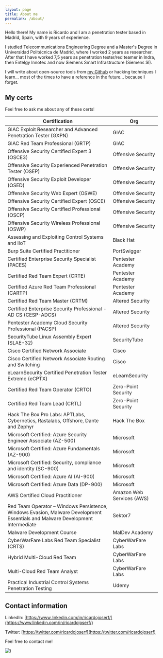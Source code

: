 ```yaml
---
layout: page
title: About me
permalink: /about/
---
```



Hello there! My name is Ricardo and I am a penetration tester based in Madrid, Spain, with 9 years of experience. 

I studied Telecommunications Engineering Degree and a Master's Degree in Universidad Politécnica de Madrid, where I worked 2 years as researcher. After that I have worked 7,5 years as penetration tester/red teamer in Indra, then Entelgy Innotec and now Siemens Smart Infrastructure (Siemens SI).

I will write about open-source tools from [my Github](https://github.com/ricardojoserf) or hacking techniques I learn... most of the times to have a reference in the future... because I forget.

##  My certs

Feel free to ask me about any of these certs!

|  Certification | Org  |
|----------------|------|
| GIAC Exploit Researcher and Advanced Penetration Tester (GXPN) | GIAC | 
| GIAC Red Team Professional (GRTP) | GIAC | 
| Offensive Security Certified Expert 3 (OSCE3) | Offensive Security | 
| Offensive Security Experienced Penetration Tester (OSEP) | Offensive Security | 
| Offensive Security Exploit Developer (OSED) | Offensive Security | 
| Offensive Security Web Expert (OSWE) | Offensive Security | 
| Offensive Security Certified Expert (OSCE) | Offensive Security | 
| Offensive Security Certified Professional (OSCP) | Offensive Security | 
| Offensive Security Wireless Professional (OSWP) | Offensive Security | 
| Assessing and Exploiting Control Systems and IIoT | Black Hat | 
| Burp Suite Certified Practitioner | PortSwigger | 
| Certified Enterprise Security Specialist (PACES) | Pentester Academy | 
| Certified Red Team Expert (CRTE) | Pentester Academy | 
| Certified Azure Red Team Professional (CARTP) | Pentester Academy | 
| Certified Red Team Master (CRTM) | Altered Security |
| Certified Enterprise Security Professional - AD CS (CESP-ADCS) | Altered Security | 
| Pentester Academy Cloud Security Professional (PACSP) | Altered Security | 
| SecurityTube Linux Assembly Expert (SLAE-32) | SecurityTube | 
| Cisco Certified Network Associate | Cisco | 
| Cisco Certified Network Associate Routing and Switching | Cisco | 
| eLearnSecurity Certified Penetration Tester Extreme (eCPTX) | eLearnSecurity | 
| Certified Red Team Operator (CRTO) | Zero-Point Security | 
| Certified Red Team Lead (CRTL) | Zero-Point Security | 
| Hack The Box Pro Labs: APTLabs, Cybernetics, Rastalabs, Offshore, Dante and Zephyr | Hack The Box | 
| Microsoft Certified: Azure Security Engineer Associate (AZ-500) | Microsoft | 
| Microsoft Certified: Azure Fundamentals (AZ-900) | Microsoft | 
| Microsoft Certified: Security, compliance and identity (SC-900) | Microsoft | 
| Microsoft Certified: Azure AI (AI-900) | Microsoft | 
| Microsoft Certified: Azure Data (DP-900) | Microsoft | 
| AWS Certified Cloud Practitioner | Amazon Web Services (AWS) | 
| Red Team Operator – Windows Persistence, Windows Evasion, Malware Development Essentials and Malware Development Intermediate | Sektor7 | 
| Malware Development Course | MalDev Academy | 
| CyberWarFare Labs Red Team Specialist (CRTS) | CyberWarFare Labs | 
| Hybrid Multi-Cloud Red Team | CyberWarFare Labs |
| Multi-Cloud Red Team Analyst | CyberWarFare Labs | 
| Practical Industrial Control Systems Penetration Testing | Udemy | 


## Contact information

LinkedIn: [https://www.linkedin.com/in/ricardojoserf/](https://www.linkedin.com/in/ricardojoserf/)

Twitter: [https://twitter.com/ricardojoserf](https://twitter.com/ricardojoserf)

Feel free to contact me!

![i](https://media.giphy.com/media/v1.Y2lkPTc5MGI3NjExNjliNTk4NTM3MjExZGQ4YzVlOGQ0MmQzNTFjYTFkNjYyMjYzNTVkOSZjdD1n/13HBDT4QSTpveU/giphy.gif)
